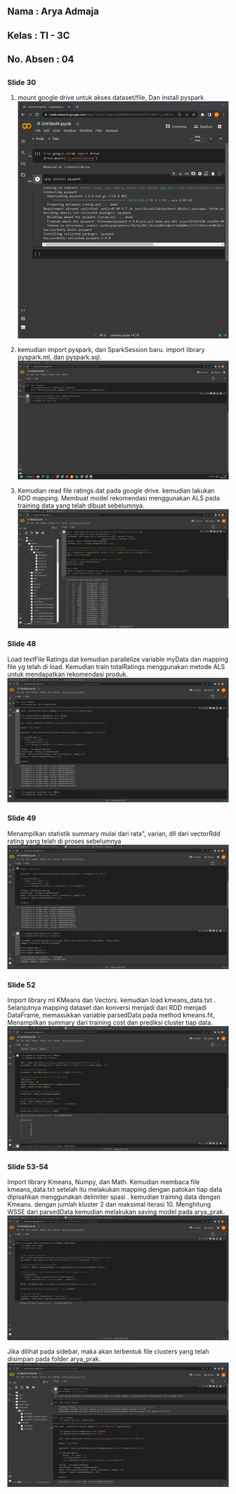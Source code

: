 ## Nama      : Arya Admaja
## Kelas     : TI - 3C
## No. Absen : 04
##

### Slide 30

1. mount google drive untuk akses dataset/file, Dan install pyspark
![Screenshot ](image/01.png)


2. kemudian import pyspark, dan SparkSession baru. import library pyspark.ml, dan pyspark.sql.
![Screenshot ](image/02.png)


3. Kemudian read file ratings.dat pada google drive. kemudian lakukan RDD mapping. Membuat model rekomendasi menggunakan ALS pada training data yang telah dibuat sebelumnya.
![Screenshot ](image/03.png)


### Slide 48
Load textFile Ratings.dat kemudian parallelize variable myData dan mapping file yg telah di load. Kemudian train totalRatings menggunakan metode ALS untuk mendapatkan rekomendasi produk.
![Screenshot ](image/04.png)


### Slide 49
Menampilkan statistik summary mulai dari rata", varian, dll dari vectorRdd rating yang telah di proses sebelumnya
![Screenshot ](image/06.png)


### Slide 52
Import library ml KMeans dan Vectors. kemudian load kmeans_data.txt . Selanjutnya mapping dataset dan konversi menjadi dari RDD menjadi DataFrame, memasukkan variable parsedData pada method kmeans.fit, Menampilkan summary dari training cost dan prediksi cluster tiap data.
![Screenshot ](image/07.png)


### Slide 53-54
Import library Kmeans, Numpy, dan Math. Kemudian membaca file kmeans_data.txt setelah itu melakukan mapping dengan patokan tiap data dipisahkan menggunakan delimiter spasi . kemudian training data dengan Kmeans. dengan jumlah kluster 2 dan maksimal iterasi 10. Menghitung WSSE dari parsedData kemudian melakukan saving model pada arya_prak.
![Screenshot ](image/08.png)

Jika dilihat pada sidebar, maka akan terbentuk file clusters yang telah disimpan pada folder arya_prak.
![Screenshot ](image/09.png)
